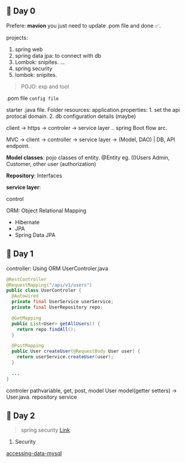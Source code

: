 ## 📅 Day 0
Prefere: **mavion** you just need to update .pom file and done ✅. 

projects:
1. spring web
2. spring data jpa: to connect with db
3. Lombok: snipites.
...
3. spring security
4. lombok: snipites.
> POJO: exp and tool

.pom file `config file`

starter .java file. 
Folder resources:
  application.properties: 
    1. set the api protocal domain.
    2. db configuration details (maybe)


client -> https -> controler -> service layer ..
spring Boot flow arc.


MVC -> client -> controller -> service layer -> (Model, DAO)
                                                    |
                                                    DB, API endpoint.

**Model classes**: pojo classes of entity.
@Entity
eg. (I)Users
      Admin, Customer, other user (authorization)

**Repository**:
  Interfaces


**service layer**:
  
control
    



ORM: Object Relational Mapping
  - Hibernate
  - JPA
  - Spring Data JPA


## 📅 Day 1
controller: Using ORM
UserControler.java

```java
@RestController
@RequestMapping("/api/v1/users")
public class UserControler {
  @Autowired
  private final UserService userService;
  private final UserRepository repo;

  @GetMapping
  public List<User> getAllUsers() {
    return repo.findAll();
  }

  @PostMapping
  public User createUser(@RequestBody User user) {
    return userService.createUser(user);
  }

  ...
}

```


controler
  pathvariable, get, post, 
model
  User model(getter setters) -> User.java.
repository
service



## 📅 Day 2
> spring security [Link]()

1. Security







[accessing-data-mysql](https://spring.io/guides/gs/accessing-data-mysql)